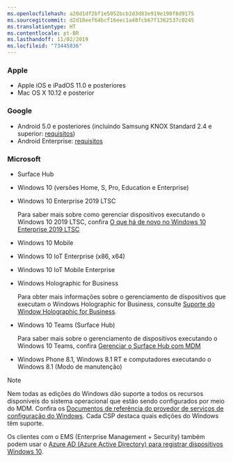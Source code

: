 ```yaml
---
ms.openlocfilehash: a20d1df2bf1e5052bcb2d3d83e919e190f8d9175
ms.sourcegitcommit: d2d18eef64bcf16eec1a48fcb67f1362537c0245
ms.translationtype: HT
ms.contentlocale: pt-BR
ms.lasthandoff: 11/02/2019
ms.locfileid: "73445836"
---
```



### <a name="apple"></a>Apple
- Apple iOS e iPadOS 11.0 e posteriores
- Mac OS X 10.12 e posterior

### <a name="google"></a>Google
- Android 5.0 e posteriores (incluindo Samsung KNOX Standard 2.4 e superior: [requisitos](https://www.samsungknox.com/en/knox-platform/supported-devices/2.4+))
- Android Enterprise: [requisitos](https://support.google.com/work/android/topic/9428066)

### <a name="microsoft"></a>Microsoft

- Surface Hub
- Windows 10 (versões Home, S, Pro, Education e Enterprise)
- Windows 10 Enterprise 2019 LTSC

  Para saber mais sobre como gerenciar dispositivos executando o Windows 10 2019 LTSC, confira [O que há de novo no Windows 10 Enterprise 2019 LTSC](https://docs.microsoft.com/windows/whats-new/ltsc/whats-new-windows-10-2019)
  
- Windows 10 Mobile
- Windows 10 IoT Enterprise (x86, x64)
- Windows 10 IoT Mobile Enterprise
- Windows Holographic for Business

  Para obter mais informações sobre o gerenciamento de dispositivos que executam o Windows Holographic for Business, consulte [Suporte do Window Holographic for Business](../fundamentals/windows-holographic-for-business.md).

- Windows 10 Teams (Surface Hub)

   Para saber mais sobre o gerenciamento de dispositivos executando o Windows 10 Teams, confira [Gerenciar o Surface Hub com MDM](https://docs.microsoft.com/surface-hub/manage-settings-with-mdm-for-surface-hub)
- Windows Phone 8.1, Windows 8.1 RT e computadores executando o Windows 8.1 (Modo de manutenção)

> [!NOTE]
> Nem todas as edições do Windows dão suporte a todos os recursos disponíveis do sistema operacional que estão sendo configurados por meio do MDM. Confira os [Documentos de referência do provedor de serviços de configuração do Windows](https://docs.microsoft.com/windows/configuration/provisioning-packages/how-it-pros-can-use-configuration-service-providers). Cada CSP destaca quais edições do Windows têm suporte.

Os clientes com o EMS (Enterprise Management + Security) também podem usar o [Azure AD (Azure Active Directory) para registrar dispositivos Windows 10](/intune/windows-enroll).


